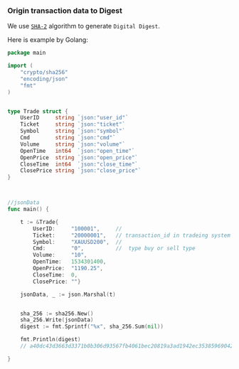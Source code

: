 ### Origin transaction data to Digest


We use [`SHA-2`](https://en.wikipedia.org/wiki/SHA-2) algorithm to generate  `Digital Digest`.


Here is example by Golang:


```go
package main

import (
	"crypto/sha256"
	"encoding/json"
	"fmt"
)


type Trade struct {
	UserID     string `json:"user_id"`
	Ticket     string `json:"ticket"`
	Symbol     string `json:"symbol"`
	Cmd        string `json:"cmd"`
	Volume     string `json:"volume"`
	OpenTime   int64  `json:"open_time"`
	OpenPrice  string `json:"open_price"`
	CloseTime  int64  `json:"close_time"`
	ClosePrice string `json:"close_price"`
}



//jsonData
func main() {

	t := &Trade{
		UserID:     "100001",     //
		Ticket:     "20000001",   // transaction_id in tradeing system
		Symbol:     "XAUUSD200",  // 
		Cmd:        "0",          //  type buy or sell type
		Volume:     "10",      
		OpenTime:   1534301400, 
		OpenPrice:  "1190.25",
		CloseTime:  0,
		ClosePrice: ""}

	jsonData, _ := json.Marshal(t)


	sha_256 := sha256.New()
	sha_256.Write(jsonData)
	digest := fmt.Sprintf("%x", sha_256.Sum(nil))

	fmt.Println(digest)
	// a40dc43d3663d3371b0b306d93567fb4061bec20819a3ad1942ec35385969042

}

```
